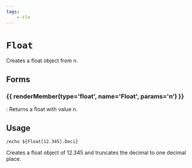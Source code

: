 ```yaml
---
tags:
    - tlo
---
```

# `Float`

Creates a float object from n.

## Forms

### {{ renderMember(type='float', name='Float', params='n') }}

:   Returns a float with value _n_.

## Usage

```
/echo ${Float[12.345].Deci}
```

Creates a float object of 12.345 and truncates the decimal to one decimal place.

[float]: ../data-types/datatype-float.md
